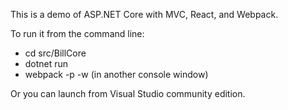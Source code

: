 This is a demo of ASP.NET Core with MVC, React, and Webpack.

To run it from the command line:

* cd src/BillCore
* dotnet run
* webpack -p -w (in another console window)

Or you can launch from Visual Studio community edition.



